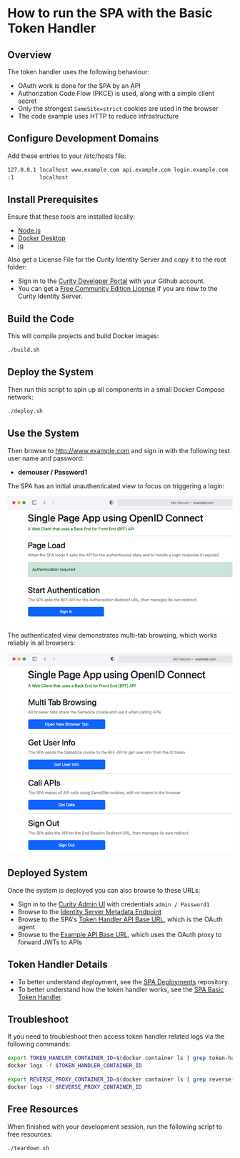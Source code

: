 # How to run the SPA with the Basic Token Handler

## Overview

The token handler uses the following behaviour:

- OAuth work is done for the SPA by an API
- Authorization Code Flow (PKCE) is used, along with a simple client secret
- Only the strongest `SameSite=strict` cookies are used in the browser
- The code example uses HTTP to reduce infrastructure

## Configure Development Domains

Add these entries to your /etc/hosts file:

```bash
127.0.0.1 localhost www.example.com api.example.com login.example.com
:1        localhost
```

## Install Prerequisites

Ensure that these tools are installed locally:

- [Node.js](https://nodejs.org/en/download/)
- [Docker Desktop](https://www.docker.com/products/docker-desktop)
- [jq](https://stedolan.github.io/jq/download/)

Also get a License File for the Curity Identity Server and copy it to the root folder:

- Sign in to the [Curity Developer Portal](https://developer.curity.io/) with your Github account.
- You can get a [Free Community Edition License](https://curity.io/product/community/) if you are new to the Curity Identity Server.

## Build the Code

This will compile projects and build Docker images:

```bash
./build.sh
```

## Deploy the System

Then run this script to spin up all components in a small Docker Compose network:

```bash
./deploy.sh
```

## Use the System

Then browse to http://www.example.com and sign in with the following test user name and password:

- **demouser / Password1**

The SPA has an initial unauthenticated view to focus on triggering a login:

![Unauthenticated View](/doc/ui-unauthenticated-basic.png)

The authenticated view demonstrates multi-tab browsing, which works reliably in all browsers:

![Authenticated View](/doc/ui-authenticated-basic.png)

## Deployed System

Once the system is deployed you can also browse to these URLs:

- Sign in to the [Curity Admin UI](https://localhost:6749/admin) with credentials `admin / Password1`
- Browse to the [Identity Server Metadata Endpoint](http://login.example.com:8443/oauth/v2/oauth-anonymous/.well-known/openid-configuration)
- Browse to the SPA's [Token Handler API Base URL](http://api.example.com:3000/tokenhandler), which is the OAuth agent
- Browse to the [Example API Base URL](http://api.example.com:3000/api), which uses the OAuth proxy to forward JWTs to APIs

## Token Handler Details

- To better understand deployment, see the [SPA Deployments](https://github.com/curityio/spa-deployments) repository.
- To better understand how the token handler works, see the [SPA Basic Token Handler](https://github.com/curityio/bff-node-express).

## Troubleshoot

If you need to troubleshoot then access token handler related logs via the following commands:

```bash
export TOKEN_HANDLER_CONTAINER_ID=$(docker container ls | grep token-handler-api | awk '{print $1}')
docker logs -f $TOKEN_HANDLER_CONTAINER_ID
```

```bash
export REVERSE_PROXY_CONTAINER_ID=$(docker container ls | grep reverse-proxy | awk '{print $1}')
docker logs -f $REVERSE_PROXY_CONTAINER_ID
```

## Free Resources

When finished with your development session, run the following script to free resources:

```bash
./teardown.sh
```